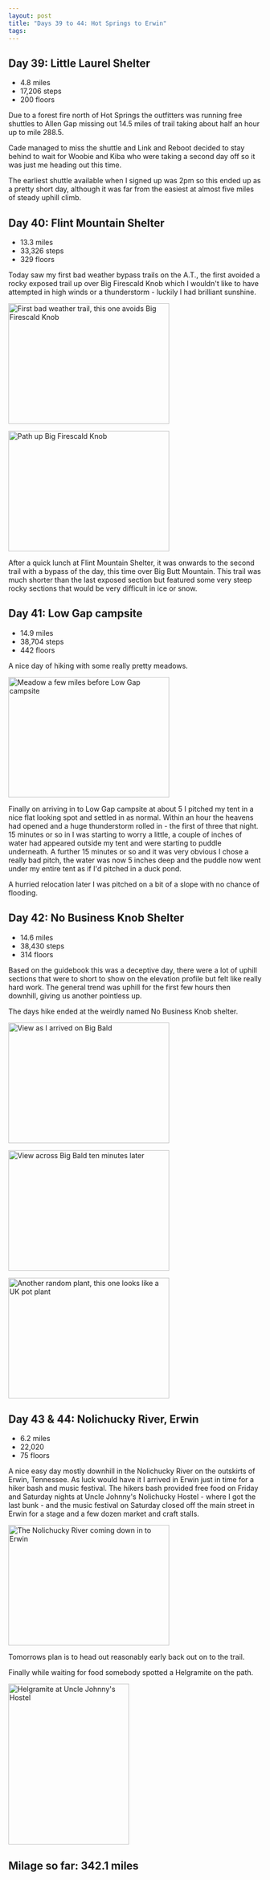 ```yaml
---
layout: post
title: "Days 39 to 44: Hot Springs to Erwin"
tags:
---
```


## Day 39: Little Laurel Shelter

- 4.8 miles
- 17,206 steps
- 200 floors 

Due to a forest fire north of Hot Springs the outfitters was running free shuttles to Allen Gap missing out 14.5 miles of trail taking about half an hour up to mile 288.5.

Cade managed to miss the shuttle and Link and Reboot decided to stay behind to wait for Woobie and Kiba who were taking a second day off so it was just me heading out this time.

The earliest shuttle available when I signed up was 2pm so this ended up as a pretty short day, although it was far from the easiest at almost five miles of steady uphill climb.

## Day 40: Flint Mountain Shelter

- 13.3 miles
- 33,326 steps
- 329 floors

Today saw my first bad weather bypass trails on the A.T., the first avoided a rocky exposed trail up over Big Firescald Knob which I wouldn't like to have attempted in high winds or a thunderstorm - luckily I had brilliant sunshine.

<a data-flickr-embed="true"  href="https://www.flickr.com/photos/martinsteel/26722182756/" title="First bad weather trail, this one avoids Big Firescald Knob"><img src="https://farm2.staticflickr.com/1677/26722182756_a1608c21a7_n.jpg" width="320" height="240" alt="First bad weather trail, this one avoids Big Firescald Knob"></a><script async src="//embedr.flickr.com/assets/client-code.js" charset="utf-8"></script>

<a data-flickr-embed="true"  href="https://www.flickr.com/photos/martinsteel/26747676085/" title="Path up Big Firescald Knob"><img src="https://farm2.staticflickr.com/1566/26747676085_4955098005_n.jpg" width="320" height="240" alt="Path up Big Firescald Knob"></a><script async src="//embedr.flickr.com/assets/client-code.js" charset="utf-8"></script>

After a quick lunch at Flint Mountain Shelter, it was onwards to the second trail with a bypass of the day, this time over Big Butt Mountain. This trail was much shorter than the last exposed section but featured some very steep rocky sections that would be very difficult in ice or snow.

## Day 41: Low Gap campsite

- 14.9 miles
- 38,704 steps
- 442 floors

A nice day of hiking with some really pretty meadows.

<a data-flickr-embed="true"  href="https://www.flickr.com/photos/martinsteel/26143802913" title="Meadow a few miles before Low Gap campsite"><img src="https://farm2.staticflickr.com/1699/26143802913_23213bf316_n.jpg" width="320" height="240" alt="Meadow a few miles before Low Gap campsite"></a><script async src="//embedr.flickr.com/assets/client-code.js" charset="utf-8"></script>

Finally on arriving in to Low Gap campsite at about 5 I pitched my tent in a nice flat looking spot and settled in as normal. Within an hour the heavens had opened and a huge thunderstorm rolled in - the first of three that night. 15 minutes or so in I was starting to worry a little, a couple of inches of water had appeared outside my tent and were starting to puddle underneath. A further 15 minutes or so and it was very obvious I chose a really bad pitch, the water was now 5 inches deep and the puddle now went under my entire tent as if I'd pitched in a duck pond.

A hurried relocation later I was pitched on a bit of a slope with no chance of flooding.

## Day 42: No Business Knob Shelter

- 14.6 miles
- 38,430 steps
- 314 floors

Based on the guidebook this was a deceptive day, there were a lot of  uphill sections that were to short to show on the elevation profile but felt like really hard work. The general trend was uphill for the first few hours then downhill, giving us another pointless up.

The days hike ended at the weirdly named No Business Knob shelter.

<a data-flickr-embed="true"  href="https://www.flickr.com/photos/martinsteel/26680856231/in/photostream/" title="View as I arrived on Big Bald"><img src="https://farm2.staticflickr.com/1540/26680856231_9584428e29_n.jpg" width="320" height="240" alt="View as I arrived on Big Bald"></a><script async src="//embedr.flickr.com/assets/client-code.js" charset="utf-8"></script>

<a data-flickr-embed="true"  href="https://www.flickr.com/photos/martinsteel/26474908100/in/photostream/" title="View across Big Bald ten minutes later"><img src="https://farm2.staticflickr.com/1704/26474908100_af34f31ffc_n.jpg" width="320" height="240" alt="View across Big Bald ten minutes later"></a><script async src="//embedr.flickr.com/assets/client-code.js" charset="utf-8"></script>

<a data-flickr-embed="true"  href="https://www.flickr.com/photos/martinsteel/26474916770/in/photostream/" title="Another random plant, this one looks like a UK pot plant"><img src="https://farm2.staticflickr.com/1613/26474916770_2568fef297_n.jpg" width="320" height="240" alt="Another random plant, this one looks like a UK pot plant"></a><script async src="//embedr.flickr.com/assets/client-code.js" charset="utf-8"></script>

## Day 43 & 44: Nolichucky River, Erwin

- 6.2 miles
- 22,020
- 75 floors

A nice easy day mostly downhill in the Nolichucky River on the outskirts of Erwin, Tennessee. As luck would have it I arrived in Erwin just in time for a hiker bash and music festival. The hikers bash provided free food on Friday and Saturday nights at Uncle Johnny's Nolichucky Hostel - where I got the last bunk - and the music festival on Saturday closed off the main street in Erwin for a stage and a few dozen market and craft stalls.

<a data-flickr-embed="true"  href="https://www.flickr.com/photos/martinsteel/26722292206/in/photostream/" title="The Nolichucky River coming down in to Erwin"><img src="https://farm2.staticflickr.com/1665/26722292206_4aa3f6b6c8_n.jpg" width="320" height="240" alt="The Nolichucky River coming down in to Erwin"></a><script async src="//embedr.flickr.com/assets/client-code.js" charset="utf-8"></script>

Tomorrows plan is to head out reasonably early back out on to the trail.

Finally while waiting for food somebody spotted a Helgramite on the path.

<a data-flickr-embed="true"  href="https://www.flickr.com/photos/martinsteel/26654175352/in/photostream/" title="Helgramite at Uncle Johnny&#x27;s Hostel"><img src="https://farm2.staticflickr.com/1650/26654175352_e8024ede74_n.jpg" width="240" height="320" alt="Helgramite at Uncle Johnny&#x27;s Hostel"></a><script async src="//embedr.flickr.com/assets/client-code.js" charset="utf-8"></script>

## Milage so far: 342.1 miles

